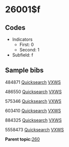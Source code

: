 # 26001$f

## Codes

-   Indicators
    -   First: 0
    -   Second: 1
-   Subfield: f

## Sample bibs

484871 [Quicksearch](https://search.library.yale.edu/catalog/484871) [VXWS](http://prodorbis.library.yale.edu:7014/vxws/GetHoldingsService?bibId=484871)

486550 [Quicksearch](https://search.library.yale.edu/catalog/486550) [VXWS](http://prodorbis.library.yale.edu:7014/vxws/GetHoldingsService?bibId=486550)

575346 [Quicksearch](https://search.library.yale.edu/catalog/575346) [VXWS](http://prodorbis.library.yale.edu:7014/vxws/GetHoldingsService?bibId=575346)

603410 [Quicksearch](https://search.library.yale.edu/catalog/603410) [VXWS](http://prodorbis.library.yale.edu:7014/vxws/GetHoldingsService?bibId=603410)

884325 [Quicksearch](https://search.library.yale.edu/catalog/884325) [VXWS](http://prodorbis.library.yale.edu:7014/vxws/GetHoldingsService?bibId=884325)

5558473 [Quicksearch](https://search.library.yale.edu/catalog/5558473) [VXWS](http://prodorbis.library.yale.edu:7014/vxws/GetHoldingsService?bibId=5558473)

**Parent topic:**[260](../../tags/260/260.md)

